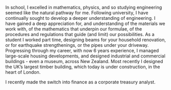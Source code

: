In school, I excelled in mathematics, physics, and so studying engineering seemed like the natural pathway for me. Following university, I have continually sought to develop a deeper understanding of engineering. I have gained a deep appreciation for, and understanding of the materials we work with, of the mathematics that underpin our formulae, of the procedures and regulations that guide (and limit) our possibilities. As a student I worked part time, designing beams for your household renovation, or for earthquake strengthenings, or the pipes under your driveway. Progressing through my career, with now 6 years experience, I managed large-scale housing developments, and designed industrial and commercial buildings - even a museum, across New Zealand. Most recently I designed the UK’s largest timber building, which today is under construction, in the heart of London.

I recently made the switch into finance as a corporate treasury analyst.
